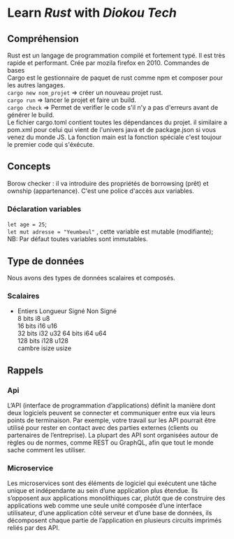 # Learn _Rust_ with *Diokou Tech* 
## Compréhension 
Rust est un langage de programmation compilé et fortement typé. Il est très rapide et performant. Crée par mozila firefox en 2010.
Commandes de bases    
Cargo est le gestionnaire de paquet de rust comme npm et composer pour les autres langages.  
`cargo new nom_projet` => créer un nouveau projet rust.  
`cargo run` => lancer le projet et faire un build.  
`cargo check` => Permet de verifier le code s'il n'y a pas d'erreurs avant de générer le build.  
Le fichier cargo.toml contient toutes les dépendances du projet. il similaire a pom.xml pour celui qui vient de l'univers java et de package.json si vous venez du monde JS.
La fonction main est la fonction spéciale c'est toujour le premier code qui s'éxécute.
## Concepts
Borow checker : il va introduire des propriétés de borrowsing (prêt) et ownship (appartenance). C'est une police d'accès aux variables. 

### Déclaration variables
`let age = 25`;  
`let mut adresse = "Yeumbeul"` , cette variable est mutable (modifiante);  
NB: Par défaut toutes variables sont immutables.
## Type de données
Nous avons des types de données scalaires et composés.
### Scalaires
* Entiers
Longueur Signé Non Signé  
8 bits    i8   	  u8  
16 bits   i16     u16  
32 bits   i32     u32 
64 bits   i64     u64  
128 bits  i128    u128  
cambre    isize   usize   
## Rappels
### Api 

L’API (interface de programmation d’applications) définit la manière dont deux logiciels peuvent se connecter et communiquer entre eux via leurs points de terminaison. Par exemple, votre travail sur les API pourrait être utilisé pour rester en contact avec des parties externes (clients ou partenaires de l’entreprise). La plupart des API sont organisées autour de règles ou de normes, comme REST ou GraphQL, afin que tout le monde sache comment les utiliser.

### Microservice 

Les microservices sont des éléments de logiciel qui exécutent une tâche unique et indépendante au sein d’une application plus étendue. Ils s’opposent aux applications monolithiques car, plutôt que de construire des applications web comme une seule unité composée d’une interface utilisateur, d’une application côté serveur et d’une base de données, ils décomposent chaque partie de l’application en plusieurs circuits imprimés reliés par des API.